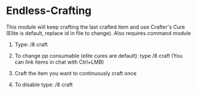 # Endless-Crafting

This module will keep crafting the last crafted item and use Crafter's Cure (Elite is default, replace id in file to change). 
Also requires command module

1. Type: /8 craft

2. To change pp consumable (elite cures are default): type /8 craft <LinkedItem>
(You can link items in chat with Ctrl+LMB)

3. Craft the item you want to continuously craft once

4. To disable type: /8 craft

